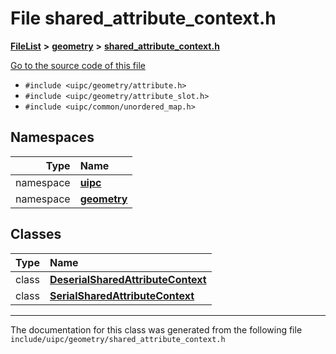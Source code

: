 

# File shared\_attribute\_context.h



[**FileList**](files.md) **>** [**geometry**](dir_04894967a28d068f10a69f6e8a07a2cb.md) **>** [**shared\_attribute\_context.h**](shared__attribute__context_8h.md)

[Go to the source code of this file](shared__attribute__context_8h_source.md)



* `#include <uipc/geometry/attribute.h>`
* `#include <uipc/geometry/attribute_slot.h>`
* `#include <uipc/common/unordered_map.h>`













## Namespaces

| Type | Name |
| ---: | :--- |
| namespace | [**uipc**](namespaceuipc.md) <br> |
| namespace | [**geometry**](namespaceuipc_1_1geometry.md) <br> |


## Classes

| Type | Name |
| ---: | :--- |
| class | [**DeserialSharedAttributeContext**](classuipc_1_1geometry_1_1_deserial_shared_attribute_context.md) <br> |
| class | [**SerialSharedAttributeContext**](classuipc_1_1geometry_1_1_serial_shared_attribute_context.md) <br> |



















































------------------------------
The documentation for this class was generated from the following file `include/uipc/geometry/shared_attribute_context.h`

